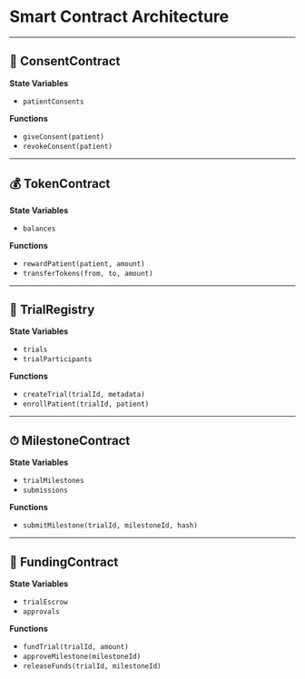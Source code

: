 # Smart Contract Architecture

---

## 📜 ConsentContract

**State Variables**

- `patientConsents`

**Functions**

- `giveConsent(patient)`
- `revokeConsent(patient)`

---

## 💰 TokenContract

**State Variables**

- `balances`

**Functions**

- `rewardPatient(patient, amount)`
- `transferTokens(from, to, amount)`

---

## 🧪 TrialRegistry

**State Variables**

- `trials`
- `trialParticipants`

**Functions**

- `createTrial(trialId, metadata)`
- `enrollPatient(trialId, patient)`

---

## ⏱ MilestoneContract

**State Variables**

- `trialMilestones`
- `submissions`

**Functions**

- `submitMilestone(trialId, milestoneId, hash)`

---

## 🏦 FundingContract

**State Variables**

- `trialEscrow`
- `approvals`

**Functions**

- `fundTrial(trialId, amount)`
- `approveMilestone(milestoneId)`
- `releaseFunds(trialId, milestoneId)`

